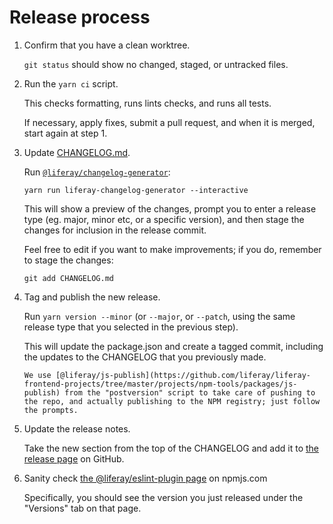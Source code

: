 # Release process

1.  Confirm that you have a clean worktree.

    `git status` should show no changed, staged, or untracked files.

2.  Run the `yarn ci` script.

    This checks formatting, runs lints checks, and runs all tests.

    If necessary, apply fixes, submit a pull request, and when it is merged, start again at step 1.

3.  Update [CHANGELOG.md](./CHANGELOG.md).

    Run [`@liferay/changelog-generator`](https://www.npmjs.com/package/@liferay/changelog-generator):

        yarn run liferay-changelog-generator --interactive

    This will show a preview of the changes, prompt you to enter a release type (eg. major, minor etc, or a specific version), and then stage the changes for inclusion in the release commit.

    Feel free to edit if you want to make improvements; if you do, remember to stage the changes:

        git add CHANGELOG.md

4.  Tag and publish the new release.

    Run `yarn version --minor` (or `--major`, or `--patch`, using the same release type that you selected in the previous step).

    This will update the package.json and create a tagged commit, including the updates to the CHANGELOG that you previously made.

        We use [@liferay/js-publish](https://github.com/liferay/liferay-frontend-projects/tree/master/projects/npm-tools/packages/js-publish) from the "postversion" script to take care of pushing to the repo, and actually publishing to the NPM registry; just follow the prompts.

5.  Update the release notes.

    Take the new section from the top of the CHANGELOG and add it to [the release page](https://github.com/liferay/liferay-frontend-projects/releases) on GitHub.

6.  Sanity check [the @liferay/eslint-plugin page](https://www.npmjs.com/package/@liferay/eslint-plugin) on npmjs.com

    Specifically, you should see the version you just released under the "Versions" tab on that page.
